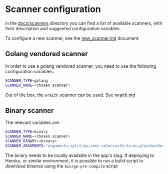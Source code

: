 # Scanner configuration

in the [docs/scanners](../scanners) directory you can find a list of available scanners, with their description and suggested configuration variables.

To configure a new scanner, see the [new_scanner.md](../scanners/new_scanner.md) document.

## Golang vendored scanner

In order to use a golang vendored scanner, you need to use the following configuration variables:

```bash
SCANNER_TYPE=golang
SCANNER_NAME=<chosen scanner>
```

Out of the box, the `wraith` scanner can be used. See [wraith.md](../scanners/wraith.md)

## Binary scanner

The relevant variables are:

```bash
SCANNER_TYPE=binary
SCANNER_NAME=<chosen scanner>
SCANNER_BINARY=<binary>
SCANNER_ARGUMENTS="arguments;split;by;semi-colon;with;%s;as;placeholder;for;path"
```

The binary needs to be locally available in the app's slug. If deploying to Heroku, or similar environment, it is possible to run a build script to download binaries using the `bin/go-pre-compile` script

